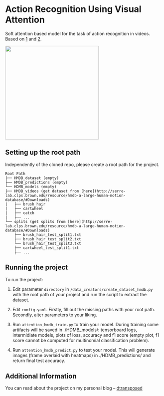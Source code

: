 # Action Recognition Using Visual Attention


Soft attention based model for the task of action recognition in videos. Based on [1](http://shikharsharma.com/projects/action-recognition-attention/) and [2](https://kgavrilyuk.github.io/videolstm.pdf).

<img src="https://github.com/dtransposed/Paper-Implementation/blob/master/action_recognition_using_visual_attention/images/3001.gif" width="300"> 

## Setting up the root path

Independently of the cloned repo, please create a root path for the project.

```
Root Path
├── HMDB_dataset (empty)
├── HMDB_predictions (empty)
└── HDMB_models (empty)
├── HMDB_videos (get dataset from [here](http://serre-lab.clps.brown.edu/resource/hmdb-a-large-human-motion-database/#Downloads)
|	├── brush_hair
|	├── cartwheel
|	├── catch
|	├── ...
└── splits (get splits from [here](http://serre-lab.clps.brown.edu/resource/hmdb-a-large-human-motion-database/#Downloads)
	├── brush_hair_test_split1.txt
	├── brush_hair_test_split2.txt
	└── brush_hair_test_split3.txt
	├── cartwheel_test_split1.txt
	├── ...

```

## Running the project

To run the project:

1. Edit parameter ```directory``` in  ```/data_creators/create_dataset_hmdb.py``` with the root path of your project and run the script to extract the dataset.

2. Edit ```config.yaml```. Firstly, fill out the missing paths with your root path. Secondly, alter parameters to your liking.

3. Run ```attention_hmdb_train.py``` to train your model. During training some artifacts will be saved in ./HDMB_models/: tensorboard logs, intermidiate models, plots of loss, accuracy and f1 score (empty plot, f1 score cannot be computed for multinomial classification problem).

4. Run ```attention_hmdb_predict.py``` to test your model. This will generate images (frame overlaid with heatmaps) in ./HDMB_predictions/ and return final test accuracy. 

## Additional Information

You can read about the project on my personal blog – [dtransposed](https://dtransposed.github.io/blog/Action-Recognition-Attention.html)



